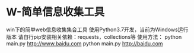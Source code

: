 # W-简单信息收集工具
win下的简单web信息收集集合工具
使用Python3.7开发，当前为Windows运行版本
请自行pip安装相关依赖：requests，collections等
使用方法：
python main.py http://www.baidu.com
python main.py http://baidu.com
